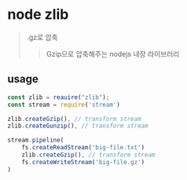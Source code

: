 # node zlib

> .gz로 압축
>
> > Gzip으로 압축해주는 nodejs 내장 라이브러리

## usage

```js
const zlib = reauire("zlib");
const stream = require('stream')

zlib.createGzip(), // transform stream
zlib.createGunzip(), // transform stream

stream.pipeline(
	fs.createReadStream('big-file.txt')
	zlib.createGzip(), // transform stream
	fs.createWriteStream('big-file.gz')
)
```
